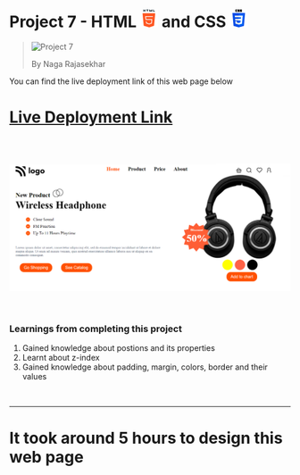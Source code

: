 # Project 7 - HTML ![HTML Logo](./HTML_logo.png) and CSS ![CSS logo](./CSS_logo.png)

> ![Project 7](https://img.shields.io/badge/Project-7-brightgreen)
>
> By Naga Rajasekhar

You can find the live deployment link of this web page below

# [Live Deployment Link](https://headsetfirm.netlify.app/)

<br/>
<br/>

![Preview](./preview_headset.png)

<br/>

### Learnings from completing this project

1. Gained knowledge about postions and its properties<br/>
2. Learnt about z-index
3. Gained knowledge about padding, margin, colors, border and their values

<br>

<hr>

# It took around 5 hours to design this web page

